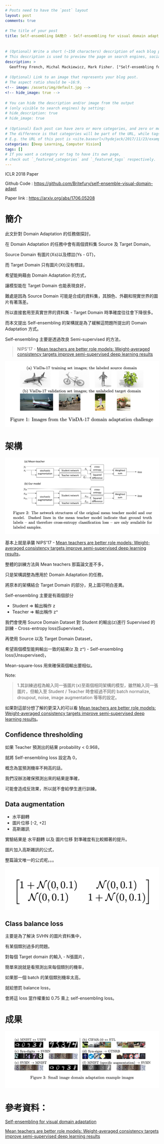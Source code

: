 ```yaml
---
# Posts need to have the `post` layout
layout: post
comments: true

# The title of your post
title: Self-ensembling DA簡介 - Self-ensembling for visual domain adaptation


# (Optional) Write a short (~150 characters) description of each blog post.
# This description is used to preview the page on search engines, social media, etc.
description: >
  Geoffrey French, Michal Mackiewicz, Mark Fisher. ["Self-ensembling for visual domain adaptation"](https://arxiv.org/abs/1706.05208). In ICLR'18.

# (Optional) Link to an image that represents your blog post.
# The aspect ratio should be ~16:9.
<!-- image: /assets/img/default.jpg -->
<!-- hide_image: true -->

# You can hide the description and/or image from the output
# (only visible to search engines) by setting:
# hide_description: true
# hide_image: true

# (Optional) Each post can have zero or more categories, and zero or more tags.
# The difference is that categories will be part of the URL, while tags will not.
# E.g. the URL of this post is <site.baseurl>/hydejack/2017/11/23/example-content/
categories: [Deep Learning, Computer Vision]
tags: []
# If you want a category or tag to have its own page,
# check out `_featured_categories` and `_featured_tags` respectively.
---
```

ICLR 2018 Paper

Github Code : https://github.com/Britefury/self-ensemble-visual-domain-adapt

Paper link : https://arxiv.org/abs/1706.05208

# 簡介

此文針對 Domain Adaptation 的任務做探討，

在 Domain Adaptation 的任務中會有兩個資料集 Source 及 Target Domain，

Source Domain 有圖片(Xs)以及標註(Ys - GT)，

而 Target Domain 只有圖片(Xt)沒有標註，

希望能夠藉由 Domain Adaptation 的方式，

讓模型能在 Target Domain 也能表現良好，

難處是因為 Source Domain 可能是合成的資料集，其顏色、外觀和現實世界的圖片有著落差。

所以直接套用至真實世界的資料集 - Target Domain 時準確度往往會下降很多。

而本文提出 Self-ensembling 的架構就是為了緩解這問題所提出的 Domain Adaptation 方式。

Self-ensembling 主要是透過改良 Semi-supervised 的方法，

> NIPS'17 - [Mean teachers are better role models: Weight-averaged consistency targets improve semi-supervised deep learning results]

![](/assets/img/2019-07-16-Self-Ensembling-DA/fig1.png)



# 架構

![](/assets/img/2019-07-16-Self-Ensembling-DA/fig2.png)

基本上就是承襲 NIPS'17 - [Mean teachers are better role models: Weight-averaged consistency targets improve semi-supervised deep learning results]，

整體的訓練方法與 Mean teachers 那篇論文差不多，

只是架構調整為應用於 Domain Adaptation 的任務，

將原本的架構結合 Target Domain 的部分，見上圖可明白差異。

Self-ensembling 主要是有兩個部分
- Student => 輸出稱作 z
- Teacher => 輸出稱作 z^

我們會使用 Source Domain Dataset 對 Student 的輸出(z)進行 Supervised 的訓練 - Cross-entropy loss(Supervised)，

再使用 Source 以及 Target Domain Dataset，

希望兩個模型能夠輸出一致的結果(z 及 z^) - Self-ensembling loss(Unsupervised)，

Mean-square-loss 用來確保兩個輸出要相似。

Note: 
> 1.其訓練過程為輸入同一張圖片(x)至兩個相同架構的模型，雖然輸入同一張圖片，但輸入至 Student / Teacher 時會經過不同的 batch normalize, droupout, noise, image augmentation 等等的設定。

如果對這部分想了解的更深入的可以看 [Mean teachers are better role models: Weight-averaged consistency targets improve semi-supervised deep learning results]。

## Confidence thresholding

如果 Teacher 預測出的結果 probability < 0.968，

就將 Self-ensembling loss 設定為 0，

概念為當預測機率不夠高的話，

我們沒辦法確保預測出來的結果是準確，

可能會造成反效果，所以就不會給學生進行訓練。

## Data augmentation

- 水平翻轉 
- 圖片位移 [-2, +2]
- 高斯雜訊

實驗結果是 水平翻轉 以及 圖片位移 對準確度有比較顯著的提升。

圖片加入高斯雜訊的公式，

整篇論文唯一的公式呢。。。

![](/assets/img/2019-07-16-Self-Ensembling-DA/eq1.png)


## Class balance loss

主要是為了解決 SVHN 的圖片資料集中，

有某個類別過多的問題。

對每個 Target domain 的輸入 - N張圖片，

簡單來說就是看預測出來每個類別的機率，

如果那一個 batch 的某個類別機率太高，

就給懲罰 balance loss，

會將這 loss 當作權重如 0.75 乘上 self-ensembling loss。


# 成果

![](/assets/img/2019-07-16-Self-Ensembling-DA/fig3.png)

# 參考資料：
[Self-ensembling for visual domain adaptation]

[Mean teachers are better role models: Weight-averaged consistency targets improve semi-supervised deep learning results]

[Self-ensembling for visual domain adaptation]:https://arxiv.org/abs/1706.05208

[Mean teachers are better role models: Weight-averaged consistency targets improve semi-supervised deep learning results]:https://arxiv.org/abs/1703.01780
